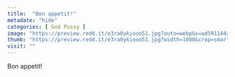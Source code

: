 ```yaml
---
title:  "Bon appetit!"
metadate: "hide"
categories: [ God Pussy ]
image: "https://preview.redd.it/e3ra0ykiooo51.jpg?auto=webp&s=ad591144aac4449c81500b18b339d0a49624dfbe"
thumb: "https://preview.redd.it/e3ra0ykiooo51.jpg?width=1080&crop=smart&auto=webp&s=150c1089b54b9536aff1bc804c7388058a081c8e"
visit: ""
---
```

Bon appetit!
